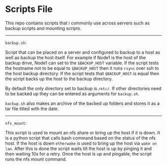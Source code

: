 # Scripts File

This repo contains scripts that i commonly use across servers such as backup
scripts and mounting scripts.  

_______________________________________________________________________________

`backup.sh`:  

Script that can be placed on a server and configured to backup to a host as well
as backup the host itself. For example if Node1 is the host of the backup drive,
Node1 can set to the `$BACKUP_HOST` variable. If the script tests the hostname
not to be equal to `$BACKUP_HOST` then it runs `rsync` over ssh to the host
backup directory. If the script tests that `$BACKUP_HOST` is equal then the
script backs up the host to the backup directory.  

By default the only directory set to backup is `/etc/`. If other directories
need to be backed up they can be entered as arguments for `backup.sh`.  

`backup.sh` also makes an archive of the backed up folders and stores it as a
tar file titled with the date.  

_______________________________________________________________________________

`nfs_mount`:

This script is used to mount an nfs share or bring up the host if it is down. It
is a python script that calls bash command based on the status of the nfs host.
If the host is down `etherwake` is used to bring up the host via `wake on lan`.
After this is done the script waits till the host is up by pinging it and then
waiting 10s for a retry. Once the host is up and pingable, the script runs the
nfs mount command.

